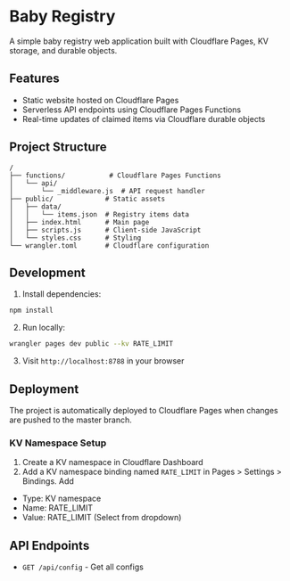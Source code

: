 # Baby Registry

A simple baby registry web application built with Cloudflare Pages, KV storage, and durable objects.

## Features

- Static website hosted on Cloudflare Pages
- Serverless API endpoints using Cloudflare Pages Functions
- Real-time updates of claimed items via Cloudflare durable objects

## Project Structure

```
/
├── functions/           # Cloudflare Pages Functions
│   └── api/
│       └── _middleware.js  # API request handler
├── public/             # Static assets
│   ├── data/
│   │   └── items.json  # Registry items data
│   ├── index.html      # Main page
│   ├── scripts.js      # Client-side JavaScript
│   └── styles.css      # Styling
└── wrangler.toml       # Cloudflare configuration
```

## Development

1. Install dependencies:
```bash
npm install
```

2. Run locally:
```bash
wrangler pages dev public --kv RATE_LIMIT
```

3. Visit `http://localhost:8788` in your browser

## Deployment

The project is automatically deployed to Cloudflare Pages when changes are pushed to the master branch.

### KV Namespace Setup

1. Create a KV namespace in Cloudflare Dashboard
2. Add a KV namespace binding named `RATE_LIMIT` in Pages > Settings > Bindings. Add
  - Type: KV namespace
  - Name: RATE_LIMIT
  - Value: RATE_LIMIT (Select from dropdown)

## API Endpoints

- `GET /api/config` - Get all configs

